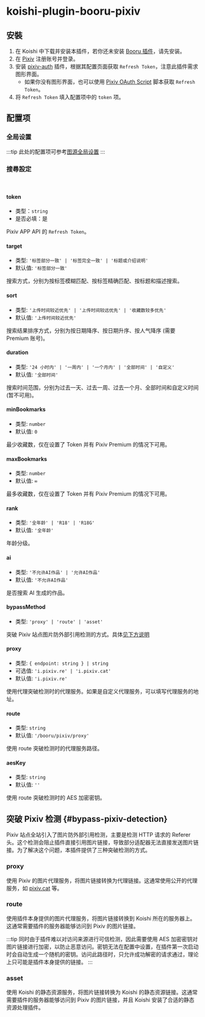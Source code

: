 # koishi-plugin-booru-pixiv

## 安裝

1. 在 Koishi 中下载并安装本插件，若你还未安装 [Booru 插件](../index.md)，请先安装。
2. 在 [Pixiv](https://www.pixiv.net/) 注册账号并登录。
3. 安装 [pixiv-auth](https://www.npmjs.com/package/koishi-plugin-pixiv-auth) 插件，根据其配置页面获取 `Refresh Token`，注意此插件需求图形界面。
    - 如果你没有图形界面，也可以使用 [Pixiv OAuth Script](https://gist.github.com/ZipFile/c9ebedb224406f4f11845ab700124362) 脚本获取 `Refresh Token`。
4. 将 `Refresh Token` 填入配置项中的 `token` 项。

## 配置项

### 全局设置

:::tip
此处的配置项可参考[图源全局设置](../config#global-settings)
:::

### 搜尋設定

<br>

#### token

- 类型：`string`
- 是否必填：是

Pixiv APP API 的 `Refresh Token`。

#### target

- 类型: `'标签部分一致' | '标签完全一致' | '标题或介绍说明'`
- 默认值: `'标签部分一致'`

搜索方式，分别为按标签模糊匹配、按标签精确匹配、按标题和描述搜索。

#### sort

- 类型: `'上传时间较近优先' | '上传时间较远优先' | '收藏数较多优先'`
- 默认值: `'上传时间较近优先'`

搜索结果排序方式，分别为按日期降序、按日期升序、按人气降序 (需要 Premium 账号)。

#### duration

- 类型: `'24 小时内' | '一周内' | '一个月内' | '全部时间' | '自定义'`
- 默认值: `'全部时间'`

搜索时间范围，分别为过去一天、过去一周、过去一个月、全部时间和自定义时间(暂不可用)。

#### minBookmarks

- 类型: `number`
- 默认值: `0`

最少收藏数，仅在设置了 Token 并有 Pixiv Premium 的情况下可用。

#### maxBookmarks

- 类型: `number`
- 默认值: `∞`

最多收藏数，仅在设置了 Token 并有 Pixiv Premium 的情况下可用。

#### rank

- 类型: `'全年龄' | 'R18' | 'R18G'`
- 默认值: `'全年龄'`

年龄分级。

#### ai

- 类型: `'不允许AI作品' | '允许AI作品'`
- 默认值: `'不允许AI作品'`

是否搜索 AI 生成的作品。

#### bypassMethod

- 类型: `'proxy' | 'route' | 'asset'`

突破 Pixiv 站点图片防外部引用检测的方式。具体[见下方说明](#bypass-pixiv-detection)

#### proxy

- 类型: `{ endpoint: string } | string`
- 可选值: `'i.pixiv.re' | 'i.pixiv.cat'`
- 默认值: `'i.pixiv.re'`

使用代理突破检测时的代理服务。如果是自定义代理服务，可以填写代理服务的地址。

#### route

- 类型: `string`
- 默认值: `'/booru/pixiv/proxy'`

使用 route 突破检测时的代理服务路径。

#### aesKey

- 类型: `string`
- 默认值: `''`

使用 route 突破检测时的 AES 加密密钥。

## 突破 Pixiv 检测 {#bypass-pixiv-detection}

Pixiv 站点全站引入了图片防外部引用检测，主要是检测 HTTP 请求的 Referer 头。这个检测会阻止插件直接引用图片链接，导致部分适配器无法直接发送图片链接。为了解决这个问题，本插件提供了三种突破检测的方式。

### proxy

使用 Pixiv 的图片代理服务，将图片链接转换为代理链接。这通常使用公开的代理服务，如 [pixiv.cat](https://pixiv.cat) 等。

### route

使用插件本身提供的图片代理服务，将图片链接转换到 Koishi 所在的服务器上。这通常需要插件的服务器能够访问到 Pixiv 的图片链接。

:::tip
同时由于插件难以对访问来源进行可信检测，因此需要使用 AES 加密密钥对图片链接进行加密，以防止恶意访问。密钥无法在配置中设置，在插件第一次启动时会自动生成一个随机的密钥。访问此路径时，只允许成功解密的请求通过，理论上只可能是插件本身提供的链接。
:::

### asset

使用 Koishi 的静态资源服务，将图片链接转换为 Koishi 的静态资源链接。这通常需要插件的服务器能够访问到 Pixiv 的图片链接，并且 Koishi 安装了合适的静态资源处理插件。
